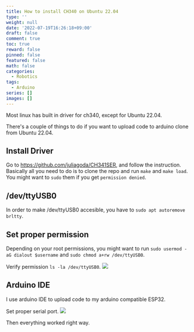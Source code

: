 ```yaml
---
title: How to install CH340 on Ubuntu 22.04
type: ''
weight: null
date: '2022-07-19T16:26:18+09:00'
draft: false
comment: true
toc: true
reward: false
pinned: false
featured: false
math: false
categories:
  - Robotics
tags:
  - Arduino
series: []
images: []
---
```

Most linux has built in driver for ch340, except for Ubuntu 22.04.

There's a couple of things to do if you want to upload code to arduino clone from Ubuntu 22.04.

## Install Driver

Go to https://github.com/juliagoda/CH341SER, and follow the instruction. Basically all you need to do is to clone the repo and run `make` and `make load`.  You might want to `sudo` them if you get `permission denied`.

## /dev/ttyUSB0
In order to make /dev/ttyUSB0 accesible, you have to `sudo apt autoremove brltty`. 

## Set proper permission
Depending on your root permissions, you might want to run `sudo usermod -aG dialout $username` and `sudo chmod a+rw /dev/ttyUSB0`.  

Verify permission `ls -la /dev/ttyUSB0`.
![](/uploads/2022-07-19-16:33:46.png)

## Arduino IDE
I use arduino IDE to upload code to my arduino compatible ESP32.  

Set proper serial port.
![](/uploads/2022-07-19-16:34:48.png)

Then everything worked right way.
